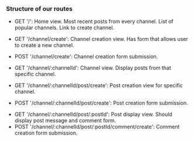 ### Structure of our routes

- GET '/': Home view. Most recent posts from every channel. List of popular channels. Link to create channel.
- GET '/channel/create': Channel creation view. Has form that allows user to create a new channel.
- POST '/channel/create': Channel creation form submission.
- GET '/channel/:channelId': Channel view. Display posts from that specific channel.

- GET '/channel/:channelId/post/create': Post creation view for specific channel.
- POST '/channel/:channelId/post/create': Post creation form submission.

* GET '/channel/:channelId/post/:postId': Post display view. Should display post message and comment form.
* POST '/channel/:channelId/post/:postId/comment/create': Comment creation form submission.

<!-- Auithentication -->
